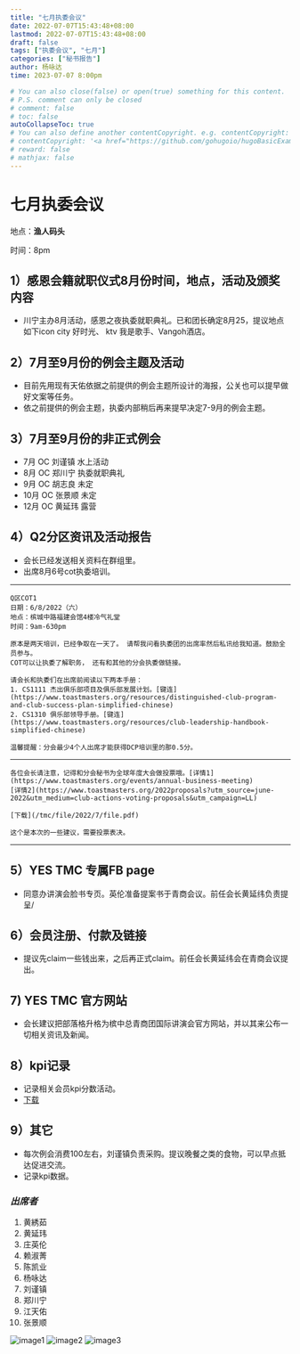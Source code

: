 ```yaml
---
title: "七月执委会议"
date: 2022-07-07T15:43:48+08:00
lastmod: 2022-07-07T15:43:48+08:00
draft: false
tags: ["执委会议", "七月"]
categories: ["秘书报告"]
author: 杨咏达
time: 2023-07-07 8:00pm

# You can also close(false) or open(true) something for this content.
# P.S. comment can only be closed
# comment: false
# toc: false
autoCollapseToc: true
# You can also define another contentCopyright. e.g. contentCopyright: "This is another copyright."
# contentCopyright: '<a href="https://github.com/gohugoio/hugoBasicExample" rel="noopener" target="_blank">See origin</a>'
# reward: false
# mathjax: false
---
```


# 七月执委会议
地点：**渔人码头**

时间：8pm


## 1）感恩会籍就职仪式8月份时间，地点，活动及颁奖内容
- 川宁主办8月活动，感恩之夜执委就职典礼。已和团长确定8月25，提议地点如下icon city 好时光、 ktv 我是歌手、Vangoh酒店。

## 2）7月至9月份的例会主题及活动
       
- 目前先用现有天佑依据之前提供的例会主题所设计的海报，公关也可以提早做好文案等任务。
- 依之前提供的例会主题，执委内部稍后再来提早决定7-9月的例会主题。

## 3）7月至9月份的非正式例会
      
- 7月 OC 刘谨镇 水上活动
- 8月 OC 郑川宁 执委就职典礼
- 9月 OC 胡志良 未定
- 10月 OC 张景顺 未定
- 12月 OC 黄延玮 露营
## 4）Q2分区资讯及活动报告
- 会长已经发送相关资料在群组里。
- 出席8月6号cot执委培训。
---
    Q区COT1
    日期：6/8/2022（六）
    地点：槟城中路福建会馆4楼冷气礼堂
    时间：9am-630pm

    原本是两天培训，已经争取在一天了。 请帮我问看执委团的出席率然后私讯给我知道。鼓励全员参与。
    COT可以让执委了解职务， 还有和其他的分会执委做链接。

    请会长和执委们在出席前阅读以下两本手册：
    1. CS1111 杰出俱乐部项目及俱乐部发展计划。[键连](https://www.toastmasters.org/resources/distinguished-club-program-and-club-success-plan-simplified-chinese)
    2. CS1310 俱乐部领导手册。[键连](https://www.toastmasters.org/resources/club-leadership-handbook-simplified-chinese)

    温馨提醒：分会最少4个人出席才能获得DCP培训里的那0.5分。
 ---   
    各位会长请注意，记得和分会秘书为全球年度大会做投票哦。[详情1](https://www.toastmasters.org/events/annual-business-meeting)
    [详情2](https://www.toastmasters.org/2022proposals?utm_source=june-2022&utm_medium=club-actions-voting-proposals&utm_campaign=LL) 

    [下载](/tmc/file/2022/7/file.pdf)

    这个是本次的一些建议，需要投票表决。
  ---
## 5）YES TMC 专属FB page
- 同意办讲演会脸书专页。英伦准备提案书于青商会议。前任会长黄延纬负责提呈/
## 6）会员注册、付款及链接
- 提议先claim一些钱出来，之后再正式claim。前任会长黄延纬会在青商会议提出。
## 7)   YES TMC 官方网站
- 会长建议把部落格升格为槟中总青商团国际讲演会官方网站，并以其来公布一切相关资讯及新闻。
## 8）kpi记录
- 记录相关会员kpi分数活动。
- [下载](/tmc/file/2022/7/kpi.xlsx)


## 9）其它
- 每次例会消费100左右，刘谨镇负责采购。提议晚餐之类的食物，可以早点抵达促进交流。
- 记录kpi数据。



### *出席者*

1. 黄綉茹
2. 黄延玮
3. 庄英伦
4. 赖淑菁
5. 陈凯业
6. 杨咏达
7. 刘谨镇
8. 郑川宁
9. 江天佑
10. 张景顺


![image1](/tmc/file/2022/7/1.jpeg "image1")
![image2](/tmc/file/2022/7/2.jpeg "image2")
![image3](/tmc/file/2022/7/3.jpeg "image3")